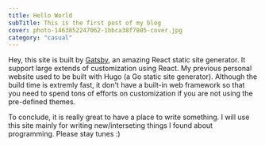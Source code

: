 ```yaml
---
title: Hello World
subTitle: This is the first post of my blog
cover: photo-1463852247062-1bbca38f7805-cover.jpg
category: "casual"
---
```


Hey, this site is built by [Gatsby](https://github.com/gatsbyjs/gatsby), an amazing React static site generator. It support large extends of customization using React. My previous personal website used to be built with Hugo (a Go static site generator). Although the build time is extremly fast, it don't have a built-in web framework so that you need to spend tons of efforts on customization if you are not using the pre-defined themes.   

To conclude, it is really great to have a place to write something. I will use this site mainly for writing new/interseting things I found about programming. Please stay tunes :)
 